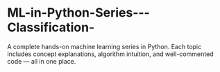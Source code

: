 # ML-in-Python-Series---Classification-
A complete hands-on machine learning series in Python. Each topic includes concept explanations, algorithm intuition, and well-commented code — all in one place.
